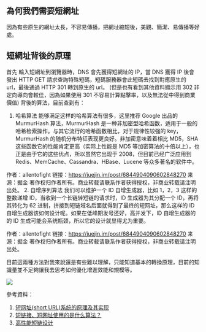 ## 為何我們需要短網址
因為有些原生的網址太長，不容易傳播，把網址縮短後，美觀、簡潔、易傳播等好處。

## 短網址背後的原理
首先 輸入短網址到瀏覽器時，DNS 會先獲得短網址的 IP，當 DNS 獲得 IP 後會發出 HTTP GET 請求查詢特殊短碼，短碼服務器會此短碼去找到對應原生的 url，最後通過 HTTP 301 轉到原生的 url。
(但是也有看到其他資料顯示用 302 非定向導向會較佳，因為如果使用 301 不容易計算點擊率，以及無法從中得到商業價值)
背後的算法，目前查到有：
1. 哈希算法 
能够满足这样的哈希算法有很多，这里推荐 Google 出品的 MurmurHash 算法，MurmurHash 是一种非加密型哈希函数，适用于一般的哈希检索操作。与其它流行的哈希函数相比，对于规律性较强的 key，MurmurHash 的随机分布特征表现更良好。非加密意味着着相比 MD5，SHA 这些函数它的性能肯定更高（实际上性能是 MD5 等加密算法的十倍以上），也正是由于它的这些优点，所以虽然它出现于 2008，但目前已经广泛应用到 Redis、MemCache、Cassandra、HBase、Lucene 等众多著名的软件中。

作者：allentofight
链接：https://juejin.im/post/6844904090602848270
来源：掘金
著作权归作者所有。商业转载请联系作者获得授权，非商业转载请注明出处。
2. 自增序列算法
我们可以维护一个 ID 自增生成器，比如 1，2，3 这样的整数递增 ID，当收到一个长链转短链的请求时，ID 生成器为其分配一个 ID，再将其转化为 62 进制，拼接到短链域名后面就得到了最终的短网址，那么这样的 ID 自增生成器该如何设计呢。如果在低峰期发号还好，高并发下，ID 自增生成器的的 ID 生成可能会系统瓶颈，所以它的设计就显得尤为重要。

作者：allentofight
链接：https://juejin.im/post/6844904090602848270
来源：掘金
著作权归作者所有。商业转载请联系作者获得授权，非商业转载请注明出处。

目前這兩種方法對我來說還是有些難以理解，只能知道基本的轉換原理，目前的知識量並不足夠讓我去思考如何優化增進效能和規模等。

![](https://i.imgur.com/iCAvnnD.jpg)

參考資料：
1. [短网址(short URL)系统的原理及其实现](https://hufangyun.com/2017/short-url/)
2. [短链接、短网址使用的是什么算法？](https://www.zhihu.com/question/20103344)
3. [高性能短链设计](https://juejin.im/post/6844904090602848270)